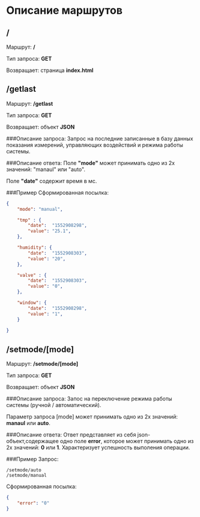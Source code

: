 # Описание маршрутов

## /
Маршрут: **/**

Тип запроса: **GET**

Возвращает: страница **index.html**

## /getlast
Маршрут: **/getlast**

Тип запроса: **GET**

Возвращает: объект **JSON**

###Описание запроса: 
Запрос на  последние записанные в базу данных показания измерений, управляющих воздействий и режима работы системы.

###Описание ответа: 
Поле **"mode"** может принимать одно из 2х значений: "manaul" или "auto".

Поле **"date"** содержит время в мс. 

###Пример 
Cформированная посылка:

```JSON
{
	"mode": "manual",

	"tmp" : {
		"date":  "1552908298",
		"value": "25.1",
	},

	"humidity": {
		"date":  "1552908303",
		"value": "20",
	},

	"valve" : {
		"date":  "1552908303",
		"value": "0",
	},

	"window": {
		"date":  "1552908298",
		"value": "1",
	}
	
}
```

## /setmode/[mode]
Маршрут: **/setmode/[mode]**

Тип запроса: **GET**

Возвращает: объект **JSON**

###Описание запроса: 
Запос на переключение режима работы системы (ручной / автоматический).

Параметр запроса [mode] может принимать одно из 2х значений: **manaul** или **auto**.

###Описание ответа: 
Ответ представляет из себя json-объект,содержащее одно поле **error**, которое может принимать одно из 2х значений: **0** или **1**.
Характеризует успешность выполения операции.

###Пример 
Запрос:
```
/setmode/auto
/setmode/manual
```

Cформированная посылка:

```JSON
{
	"error": "0"
}
```